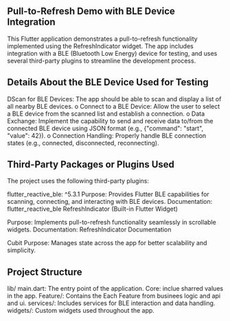## Pull-to-Refresh Demo with BLE Device Integration
This Flutter application demonstrates a pull-to-refresh functionality implemented using the RefreshIndicator widget. The app includes integration with a BLE (Bluetooth Low Energy) device for testing, and uses several third-party plugins to streamline the development process.

## Details About the BLE Device Used for Testing

DScan for BLE Devices: The app should be able to scan and display a list of 
all nearby BLE devices.
o Connect to a BLE Device: Allow the user to select a BLE device from the 
scanned list and establish a connection.
o Data Exchange: Implement the capability to send and receive data to/from 
the connected BLE device using JSON format (e.g., {"command": "start", 
"value": 42}).
o Connection Handling: Properly handle BLE connection states (e.g., 
connected, disconnected, reconnecting).


## Third-Party Packages or Plugins Used
The project uses the following third-party plugins:

flutter_reactive_ble: ^5.3.1
Purpose: Provides Flutter BLE capabilities for scanning, connecting, and interacting with BLE devices.
Documentation: flutter_reactive_ble 
RefreshIndicator (Built-in Flutter Widget)

Purpose: Implements pull-to-refresh functionality seamlessly in scrollable widgets.
Documentation: RefreshIndicator Documentation

Cubit
Purpose: Manages state across the app for better scalability and simplicity.


## Project Structure
lib/
main.dart: The entry point of the application.
Core: inclue sharred values in the app.
Feature/: Contains the Each Feature from businees logic and api and ui.
services/: Includes services for BLE interaction and data handling.
widgets/: Custom widgets used throughout the app.



